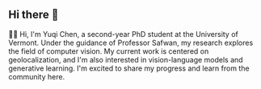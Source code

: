 ## Hi there 👋
🙆‍♀️ Hi, I'm Yuqi Chen, a second-year PhD student at the University of Vermont. Under the guidance of Professor Safwan, my research explores the field of computer vision. My current work is centered on geolocalization, and I'm also interested in vision-language models and generative learning. I'm excited to share my progress and learn from the community here.
<!--
**yuqichen888/yuqichen888** is a ✨ _special_ ✨ repository because its `README.md` (this file) appears on your GitHub profile.





